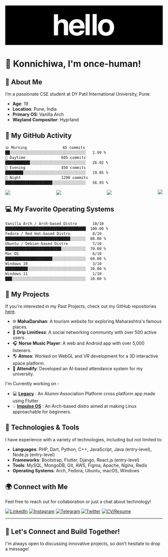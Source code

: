 ![Banner](https://raw.githubusercontent.com/once-human/once-human/refs/heads/main/240906093-9be4d344-6782-461a-b5a6-32a07bf7b34e%20(1).gif)

# 👋 Konnichiwa, I'm once-human!

## 🚀 About Me

I’m a passionate CSE student at DY Patil International University, Pune.

- **Age**: 19
- **Location**: Pune, India
- **Primary OS**: Vanilla Arch
- **Wayland Compositor**: Hyprland

## 🌙 My GitHub Activity

```text
🌞 Morning                65 commits          ██░░░░░░░░░░░░░░░░░░░░░░░░░░░░░░░░░░   2.99 % 
🌆 Daytime                605 commits         ███████████░░░░░░░░░░░░░░░░░░░░░░░░░   26.02 % 
🌃 Evening                450 commits         ████████░░░░░░░░░░░░░░░░░░░░░░░░░░░░   19.05 % 
🌙 Night                  1290 commits        █████████████████████░░░░░░░░░░░░░░░   56.93 %
```
<div style="display: flex; justify-content: space-around; align-items: center;">
    <img src="https://github-readme-stats.vercel.app/api?username=once-human&theme=gotham&show_icons=true&hide_border=true&count_private=true" width="200"/>
    <img src="https://github-readme-streak-stats.herokuapp.com/?user=once-human&theme=gotham&hide_border=true" width="200"/>
    <img src="https://github-readme-stats.vercel.app/api/top-langs/?username=once-human&theme=gotham&show_icons=true&hide_border=true&layout=compact" width="200"/>
    <a href="https://github.com/once-human/github-readme-activity-graph"><img src="https://github-readme-activity-graph.vercel.app/graph?username=once-human&theme=gotham&hide_border=true" width="200"/></a>
</div>


## 💻 My Favorite Operating Systems

```text
Vanilla Arch / Arch-based Distro       10/10  ████████████████████████████████████  100.00 %
Fedora / Red Hat-based Distro          8/10   █████████████████████████████░░░░░░░  80.00 %
Ubuntu / Debian-based Distro           7/10   █████████████████████████░░░░░░░░░░░  70.00 %
Mac OS                                 6/10   █████████████████████░░░░░░░░░░░░░░░  60.00 %
Windows 10                             3/10   ██████████░░░░░░░░░░░░░░░░░░░░░░░░░░  30.00 %
Windows 11                             1/10   ███░░░░░░░░░░░░░░░░░░░░░░░░░░░░░░░░░  10.00 %
```

## 🌱 My Projects

If you're interested in my Past Projects, check out my GitHub repositories [here](https://github.com/once-human?tab=repositories).
<br>

- 🌐 **MahaDarshan**: A tourism website for exploring Maharashtra's famous places.
- 👥 **Drip Limitless**: A social networking community with over 500 active users.
- 🎧 **Norse Music Player**: A web and Android app with over 5,000 listeners.
- 🌎 **Atmos**: Worked on WebGL and VR development for a 3D interactive space platform.
- 🤖 **Attendify**: Developed an AI-based attendance system for my university.

I'm Currently working on -
<br>

- 💻 [**Legacy**](https://github.com/once-human/SIH-Legacy) : An Alumni Association Platform cross platform app made using Flutter
- 💡 [**Impulse OS**](https://github.com/impulse-os/impulseos-live) : An Arch-based distro aimed at making Linux approachable for beginners.

## 🔧 Technologies & Tools

I have experience with a variety of technologies, including but not limited to:

- **Languages**: PHP, Dart, Python, C++, JavaScript, Java (entry-level), Node.js (entry-level)
- **Frameworks**: Bootstrap, Flutter, Django, React.js (entry-level)
- **Tools**: MySQL, MongoDB, Git, AWS, Figma, Apache, Nginx, Redis
- **Operating Systems**: Arch, Fedora, Ubuntu, macOS, Windows

## 🌍 Connect with Me

Feel free to reach out for collaboration or just a chat about technology!

[![LinkedIn](https://img.shields.io/badge/LinkedIn-0077B5?style=flat&logo=linkedin&logoColor=white)](https://www.linkedin.com/in/yaglewad-onkar/)  [![Instagram](https://img.shields.io/badge/Instagram-E1306C?style=flat&logo=instagram&logoColor=white)](https://instagram.com/yaglewad\_onkar) [![Telegram](https://img.shields.io/badge/Telegram-0088CC?style=flat&logo=telegram&logoColor=white)](https://t.me/overclock7)  [![Twitter](https://img.shields.io/badge/Twitter-1DA1F2?style=flat&logo=x&logoColor=white)](https://x.com/oncehuman7)  [![CV/Resume](https://img.shields.io/badge/CV/Resume-000000?style=flat&logo=pdf&logoColor=white)](https://github.com/once-human/once-human/blob/main/Onkar%20Yaglewad%20CV%20V2.pdf)

---

## 🌟 Let's Connect and Build Together!

I'm always open to discussing innovative projects, so don’t hesitate to drop a message!
